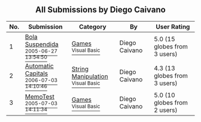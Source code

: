 ﻿<div align="center">

## All Submissions by Diego Caivano

</div>

No.  | Submission | Category | By   | User Rating
---- | ---------- | -------- | ---- | -----------
1 | [Bola Suspendida<br /><sup>2005-06-27 13:54:50</sup>](https://github.com/Planet-Source-Code/diego-caivano-bola-suspendida__1-61334) | [Games<br /><sup>Visual Basic</sup>](../ByCategory/games__1-38.md) | Diego Caivano | 5.0 (15 globes from 3 users)
2 | [Automatic Capitals<br /><sup>2006-07-03 14:10:46</sup>](https://github.com/Planet-Source-Code/diego-caivano-automatic-capitals__1-63697) | [String Manipulation<br /><sup>Visual Basic</sup>](../ByCategory/string-manipulation__1-5.md) | Diego Caivano | 4.3 (13 globes from 3 users)
3 | [MemoTest<br /><sup>2005-07-03 14:11:34</sup>](https://github.com/Planet-Source-Code/diego-caivano-memotest__1-60902) | [Games<br /><sup>Visual Basic</sup>](../ByCategory/games__1-38.md) | Diego Caivano | 5.0 (10 globes from 2 users)
